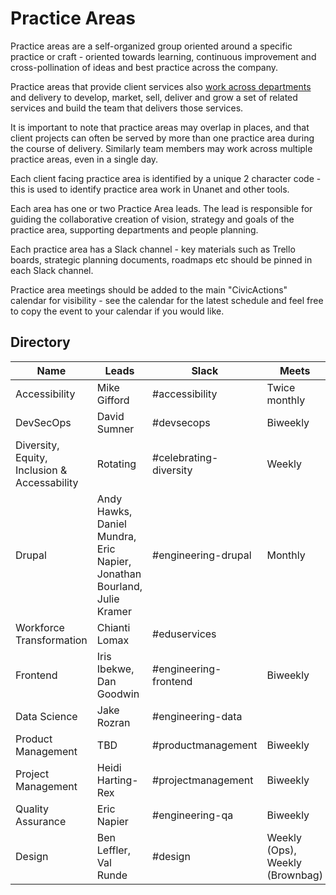 # Practice Areas

Practice areas are a self-organized group oriented around a specific practice or craft - oriented towards learning, continuous improvement and cross-pollination of ideas and best practice across the company.

Practice areas that provide client services also [work across departments](working-with-depts.md) and delivery to develop, market, sell, deliver and grow a set of related services and build the team that delivers those services.

It is important to note that practice areas may overlap in places, and that client projects can often be served by more than one practice area during the course of delivery. Similarly team members may work across multiple practice areas, even in a single day.

Each client facing practice area is identified by a unique 2 character code - this is used to identify practice area work in Unanet and other tools.

Each area has one or two Practice Area leads. The lead is responsible for guiding the collaborative creation of vision, strategy and goals of the practice area, supporting departments and people planning.

Each practice area has a Slack channel - key materials such as Trello boards, strategic planning documents, roadmaps etc should be pinned in each Slack channel.

Practice area meetings should be added to the main "CivicActions" calendar for visibility - see the calendar for the latest schedule and feel free to copy the event to your calendar if you would like.

## Directory

| Name                                         | Leads                                                                   | Slack                  | Meets                           |
| -------------------------------------------- | ----------------------------------------------------------------------- | ---------------------- | ------------------------------- |
| Accessibility                                | Mike Gifford                                                            | #accessibility         | Twice monthly                   |
| DevSecOps                                    | David Sumner                                                            | #devsecops             | Biweekly                        |
| Diversity, Equity, Inclusion & Accessability | Rotating                                                                | #celebrating-diversity | Weekly                          |
| Drupal                                       | Andy Hawks, Daniel Mundra, Eric Napier, Jonathan Bourland, Julie Kramer | #engineering-drupal    | Monthly                         |
| Workforce Transformation                     | Chianti Lomax                                                           | #eduservices           |                                 |
| Frontend                                     | Iris Ibekwe, Dan Goodwin                                                | #engineering-frontend  | Biweekly                        |
| Data Science                                 | Jake Rozran                                                             | #engineering-data      |                                 |
| Product Management                           | TBD                                                                     | #productmanagement     | Biweekly                        |
| Project Management                           | Heidi Harting-Rex                                                       | #projectmanagement     | Biweekly                        |
| Quality Assurance                            | Eric Napier                                                             | #engineering-qa        | Biweekly                        |
| Design                                       | Ben Leffler, Val Runde                                                  | #design                | Weekly (Ops), Weekly (Brownbag) |
